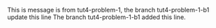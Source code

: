 This is message is from tut4-problem-1, the branch tut4-problem-1-b1 update this line The branch tut4-problem-1-b1 added this line.
